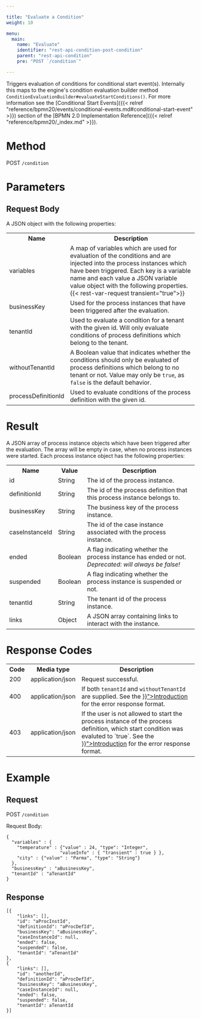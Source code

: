 ```yaml
---

title: "Evaluate a Condition"
weight: 10

menu:
  main:
    name: "Evaluate"
    identifier: "rest-api-condition-post-condition"
    parent: "rest-api-condition"
    pre: "POST `/condition`"

---
```



Triggers evaluation of conditions for conditional start event(s).
Internally this maps to the engine's condition evaluation builder method `ConditionEvaluationBuilder#evaluateStartConditions()`.
For more information see the [Conditional Start Events]({{< relref "reference/bpmn20/events/conditional-events.md#conditional-start-event" >}}) section of the [BPMN 2.0 Implementation Reference]({{< relref "reference/bpmn20/_index.md" >}}).


# Method

POST `/condition`

# Parameters

## Request Body

A JSON object with the following properties:

<table class="table table-striped">
  <tr>
    <th>Name</th>
    <th>Description</th>
  </tr>
  <tr>
    <td>variables</td>
    <td>A map of variables which are used for evaluation of the conditions and are injected into the process instances which have been triggered.
    Each key is a variable name and each value a JSON variable value object with the following properties.
    {{< rest-var-request transient="true">}}
  </tr>
  <tr>
    <td>businessKey</td>
    <td>Used for the process instances that have been triggered after the evaluation.</td>
  </tr>
  <tr>
    <td>tenantId</td>
    <td>Used to evaluate a condition for a tenant with the given id. Will only evaluate conditions of process definitions which belong to the tenant.</td>
  </tr>
  <tr>
    <td>withoutTenantId</td>
    <td>A Boolean value that indicates whether the conditions should only be evaluated of process definitions which belong to no tenant or not. Value may only be <code>true</code>, as <code>false</code> is the default behavior.</td>
  </tr>
  <tr>
    <td>processDefinitionId</td>
    <td>Used to evaluate conditions of the process definition with the given id.</td>
  </tr>
</table>


# Result

A JSON array of process instance objects which have been triggered after the evaluation. The array will be empty in case, when no process instances were started.
Each process instance object has the following properties:

<table class="table table-striped">
  <tr>
    <th>Name</th>
    <th>Value</th>
    <th>Description</th>
  </tr>
  <tr>
    <td>id</td>
    <td>String</td>
    <td>The id of the process instance.</td>
  </tr>
  <tr>
    <td>definitionId</td>
    <td>String</td>
    <td>The id of the process definition that this process instance belongs to.</td>
  </tr>
  <tr>
    <td>businessKey</td>
    <td>String</td>
    <td>The business key of the process instance.</td>
  </tr>
  <tr>
    <td>caseInstanceId</td>
    <td>String</td>
    <td>The id of the case instance associated with the process instance.</td>
  </tr>
  <tr>
    <td>ended</td>
    <td>Boolean</td>
    <td>
      A flag indicating whether the process instance has ended or not.
      <em>Deprecated: will always be false!</em>
    </td>
  </tr>
  <tr>
    <td>suspended</td>
    <td>Boolean</td>
    <td>A flag indicating whether the process instance is suspended or not.</td>
  </tr>
  <tr>
    <td>tenantId</td>
    <td>String</td>
    <td>The tenant id of the process instance.</td>
  </tr>
  <tr>
    <td>links</td>
    <td>Object</td>
    <td>A JSON array containing links to interact with the instance.</td>
  </tr>
</table>

# Response Codes

<table class="table table-striped">
  <tr>
    <th>Code</th>
    <th>Media type</th>
    <th>Description</th>
  </tr>
  <tr>
    <td>200</td>
    <td>application/json</td>
    <td>Request successful.</td>
  </tr>
  <tr>
    <td>400</td>
    <td>application/json</td>
    <td>If both <code>tenantId</code> and <code>withoutTenantId</code> are supplied. See the <a href="{{< relref "reference/rest/overview/_index.md#error-handling" >}}">Introduction</a> for the error response format.</td>
  </tr>
  <tr>
    <td>403</td>
    <td>application/json</td>
    <td>If the user is not allowed to start the process instance of the process definition, which start condition was evaluted to `true`.
     See the <a href="{{< relref "reference/rest/overview/_index.md#error-handling" >}}">Introduction</a> for the error response format.</td>
  </tr>
</table>

# Example

## Request

POST `/condition`

Request Body:

    {
      "variables" : {
        "temperature" : {"value" : 24, "type": "Integer",
                        "valueInfo" : { "transient" : true } },
        "city" : {"value" : "Parma", "type": "String"}
      },
      "businessKey" : "aBusinessKey",
      "tenantId" : "aTenantId"
    }

## Response

    [{
		"links": [],
		"id": "aProcInstId",
		"definitionId": "aProcDefId",
		"businessKey": "aBusinessKey",
		"caseInstanceId": null,
		"ended": false,
		"suspended": false,
		"tenantId": "aTenantId"
	},
	{
		"links": [],
		"id": "anotherId",
		"definitionId": "aProcDefId",
		"businessKey": "aBusinessKey",
		"caseInstanceId": null,
		"ended": false,
		"suspended": false,
		"tenantId": aTenantId
	}]
